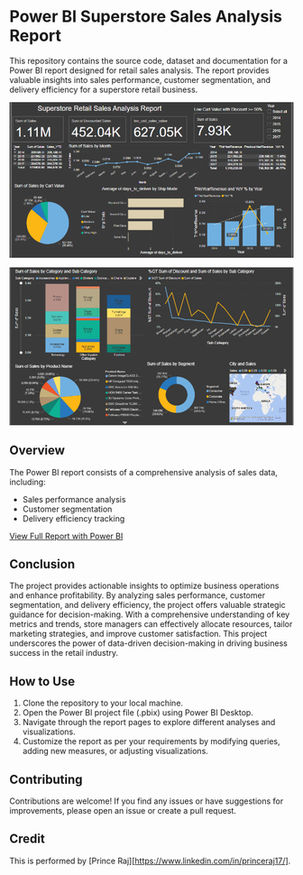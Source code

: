 # Power BI Superstore Sales Analysis Report

This repository contains the source code, dataset and documentation for a Power BI report designed for retail sales analysis. The report provides valuable insights into sales performance, customer segmentation, and delivery efficiency for a superstore retail business.

![Sample Report Snippet](report_snippet.png)

![Sample Report Snippet 2](report_snippet2.png)

## Overview

The Power BI report consists of a comprehensive analysis of sales data, including:

- Sales performance analysis
- Customer segmentation
- Delivery efficiency tracking

[View Full Report with Power BI](https://app.powerbi.com/groups/bdfeb1d6-d36b-4283-984d-a1833297d34f/reports/763658b4-b4bb-4d17-beff-f4461a5f165b/ReportSection?experience=power-bi)

## Conclusion

The project provides actionable insights to optimize business operations and enhance profitability. By analyzing sales performance, customer segmentation, and delivery efficiency, the project offers valuable strategic guidance for decision-making. With a comprehensive understanding of key metrics and trends, store managers can effectively allocate resources, tailor marketing strategies, and improve customer satisfaction. This project underscores the power of data-driven decision-making in driving business success in the retail industry.

## How to Use

1. Clone the repository to your local machine.
2. Open the Power BI project file (.pbix) using Power BI Desktop.
3. Navigate through the report pages to explore different analyses and visualizations.
4. Customize the report as per your requirements by modifying queries, adding new measures, or adjusting visualizations.

## Contributing

Contributions are welcome! If you find any issues or have suggestions for improvements, please open an issue or create a pull request.

## Credit
This is performed by [Prince Raj][https://www.linkedin.com/in/princeraj17/].